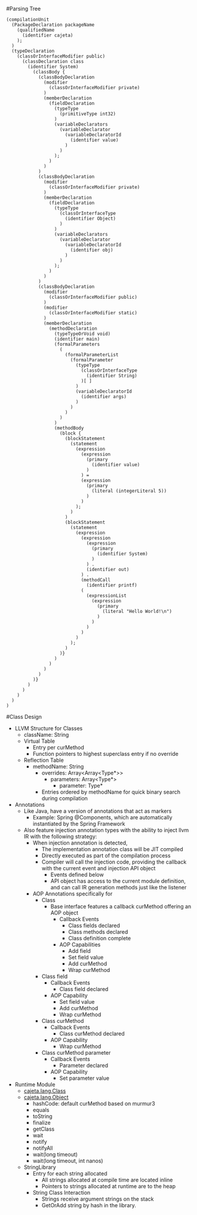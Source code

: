 #Parsing Tree

```
(compilationUnit 
  (PackageDeclaration packageName 
    (qualifiedName 
      (identifier cajeta)
    );
  ) 
  (typeDeclaration 
    (classOrInterfaceModifier public) 
      (classDeclaration class 
        (identifier System) 
          (classBody { 
            (classBodyDeclaration 
              (modifier 
                (classOrInterfaceModifier private)
              ) 
              (memberDeclaration 
                (fieldDeclaration 
                  (typeType 
                    (primitiveType int32)
                  ) 
                  (variableDeclarators 
                    (variableDeclarator 
                      (variableDeclaratorId 
                        (identifier value)
                      )
                    )
                  );
                )
              )
            ) 
            (classBodyDeclaration 
              (modifier 
                (classOrInterfaceModifier private)
              ) 
              (memberDeclaration 
                (fieldDeclaration 
                  (typeType 
                    (classOrInterfaceType 
                      (identifier Object)
                    )
                  ) 
                  (variableDeclarators 
                    (variableDeclarator 
                      (variableDeclaratorId 
                        (identifier obj)
                      )
                    )
                  );
                )
              )
            )            
            (classBodyDeclaration 
              (modifier 
                (classOrInterfaceModifier public)
              ) 
              (modifier 
                (classOrInterfaceModifier static)
              ) 
              (memberDeclaration 
                (methodDeclaration 
                  (typeTypeOrVoid void) 
                  (identifier main) 
                  (formalParameters 
                    ( 
                      (formalParameterList 
                        (formalParameter 
                          (typeType 
                            (classOrInterfaceType 
                              (identifier String)
                            )[ ]
                          ) 
                          (variableDeclaratorId 
                            (identifier args)
                          )
                        )
                      ) 
                    )
                  ) 
                  (methodBody 
                    (block { 
                      (blockStatement 
                        (statement 
                          (expression 
                            (expression 
                              (primary 
                                (identifier value)
                              )
                            ) = 
                            (expression 
                              (primary 
                                (literal (integerLiteral 5))
                              )
                            )
                          );
                        )
                      )
                      (blockStatement 
                        (statement 
                          (expression 
                            (expression 
                              (expression 
                                (primary 
                                  (identifier System)
                                )
                              ) . 
                              (identifier out)
                            ) . 
                            (methodCall 
                              (identifier printf) 
                            ( 
                              (expressionList 
                                (expression 
                                  (primary 
                                    (literal "Hello World!\n")
                                  )
                                )
                              ) 
                            )
                          )
                        );
                      )
                    )}
                  )
                )
              )
            )
          )}
        )
      )
    )
  )
)
```
#Class Design
- LLVM Structure for Classes
  - className: String
  - Virtual Table
    - Entry per curMethod
    - Function pointers to highest superclass entry if no override
  - Reflection Table
    - methodName: String
      - overrides: Array<Array<Type*>>
        - parameters: Array<Type*>
          - parameter: Type*
      - Entries ordered by methodName for quick binary search during compilation
- Annotations
  - Like Java, have a version of annotations that act as markers
    - Example: Spring @Components, which are automatically instantiated by the Spring Framework
  - Also feature injection annotation types with the ability to inject llvm IR with the following strategy:
    - When injection annotation is detected, 
      - The implementation annotation class will be JIT compiled 
      - Directly executed as part of the compilation process
      - Compiler will call the injection code, providing the callback with the current event and injection API object
        - Events defined below
        - API object has access to the current module definition, and can call IR generation methods just like the listener
    - AOP Annotations specifically for
      - Class
        - Base interface features a callback curMethod offering an AOP object
          - Callback Events
            - Class fields declared
            - Class methods declared
            - Class definition complete
          - AOP Capabilities
            - Add field
            - Set field value
            - Add curMethod
            - Wrap curMethod
      - Class field
        - Callback Events
          - Class field declared
        - AOP Capability
          - Set field value
          - Add curMethod
          - Wrap curMethod
      - Class curMethod
        - Callback Events
          - Class curMethod declared
        - AOP Capability
          - Wrap curMethod
      - Class curMethod parameter
        - Callback Events
          - Parameter declared
        - AOP Capability
          - Set parameter value
- Runtime Module
  - [cajeta.lang.Class<T>](https://docs.oracle.com/javase/8/docs/api/java/lang/Class.html)
  - [cajeta.lang.Object](https://docs.oracle.com/javase/8/docs/api/java/lang/Object.html)
    - hashCode: default curMethod based on murmur3
    - equals
    - toString
    - finalize
    - getClass
    - wait
    - notify
    - notifyAll
    - wait(long timeout)
    - wait(long timeout, int nanos)
  - StringLibrary
    - Entry for each string allocated
      - All strings allocated at compile time are located inline
      - Pointers to strings allocated at runtime are to the heap
    - String Class Interaction
      - Strings receive argument strings on the stack
      - GetOrAdd string by hash in the library.

